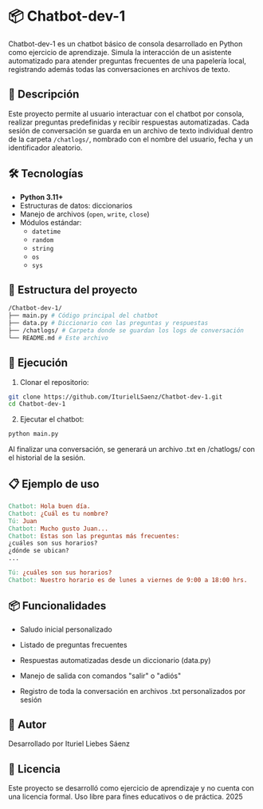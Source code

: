 # 📦 Chatbot-dev-1

Chatbot-dev-1 es un chatbot básico de consola desarrollado en Python como ejercicio de aprendizaje. Simula la interacción de un asistente automatizado para atender preguntas frecuentes de una papelería local, registrando además todas las conversaciones en archivos de texto.

## 📌 Descripción

Este proyecto permite al usuario interactuar con el chatbot por consola, realizar preguntas predefinidas y recibir respuestas automatizadas. Cada sesión de conversación se guarda en un archivo de texto individual dentro de la carpeta `/chatlogs/`, nombrado con el nombre del usuario, fecha y un identificador aleatorio.

## 🛠️ Tecnologías

- **Python 3.11+**
- Estructuras de datos: diccionarios
- Manejo de archivos (`open`, `write`, `close`)
- Módulos estándar:
  - `datetime`
  - `random`
  - `string`
  - `os`
  - `sys`

## 📁 Estructura del proyecto

```bash
/Chatbot-dev-1/
├── main.py # Código principal del chatbot
├── data.py # Diccionario con las preguntas y respuestas
├── /chatlogs/ # Carpeta donde se guardan los logs de conversación
└── README.md # Este archivo
```
## 🚀 Ejecución

1. Clonar el repositorio:

```bash
git clone https://github.com/IturielLSaenz/Chatbot-dev-1.git
cd Chatbot-dev-1
```
2. Ejecutar el chatbot:

```bash
python main.py
```
Al finalizar una conversación, se generará un archivo .txt en /chatlogs/ con el historial de la sesión.

## 📋 Ejemplo de uso
```makefile
Chatbot: Hola buen día.
Chatbot: ¿Cuál es tu nombre?
Tú: Juan
Chatbot: Mucho gusto Juan...
Chatbot: Estas son las preguntas más frecuentes:
¿cuáles son sus horarios?
¿dónde se ubican?
...

Tú: ¿cuáles son sus horarios?
Chatbot: Nuestro horario es de lunes a viernes de 9:00 a 18:00 hrs.
```
## 📦 Funcionalidades
- Saludo inicial personalizado

- Listado de preguntas frecuentes

- Respuestas automatizadas desde un diccionario (data.py)

- Manejo de salida con comandos "salir" o "adiós"

- Registro de toda la conversación en archivos .txt personalizados por sesión

## 📌 Autor
Desarrollado por Ituriel Liebes Sáenz

## 📝 Licencia
Este proyecto se desarrolló como ejercicio de aprendizaje y no cuenta con una licencia formal. Uso libre para fines educativos o de práctica. 2025
